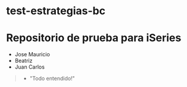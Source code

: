 # test-estrategias-bc

# Repositorio de prueba para iSeries

- Jose Mauricio
- Beatriz
- Juan Carlos

> - "Todo entendido!"
